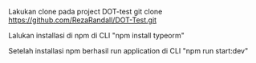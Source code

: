 Lakukan clone pada project DOT-test 
git clone https://github.com/RezaRandall/DOT-Test.git

Lalukan installasi di npm di CLI 
"npm install typeorm"

Setelah installasi npm berhasil run application di CLI 
"npm run start:dev"
